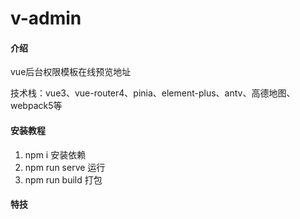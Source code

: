 # v-admin

#### 介绍
vue后台权限模板在线预览地址

技术栈：vue3、vue-router4、pinia、element-plus、antv、高德地图、webpack5等


#### 安装教程

1.  npm i            安装依赖
2.  npm run serve    运行
3.  npm run build    打包


#### 特技